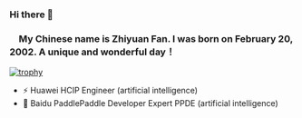 ### Hi there 👋    
### &ensp;&ensp;My Chinese name is Zhiyuan Fan. I was born on February 20, 2002. A unique and wonderful day！  
[![trophy](https://github-profile-trophy.vercel.app/?username=Zhiyuan-Fan)](https://github.com/ryo-ma/github-profile-trophy)

- ⚡ Huawei HCIP Engineer (artificial intelligence)
- 🔭 Baidu PaddlePaddle Developer Expert PPDE (artificial intelligence)

